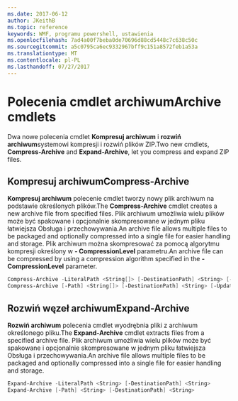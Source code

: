 ```yaml
---
ms.date: 2017-06-12
author: JKeithB
ms.topic: reference
keywords: WMF, programu powershell, ustawienia
ms.openlocfilehash: 7ad4a00f7beba0de70696d88cd5448c7c638c50c
ms.sourcegitcommit: a5c0795ca6ec9332967bff9c151a8572feb1a53a
ms.translationtype: MT
ms.contentlocale: pl-PL
ms.lasthandoff: 07/27/2017
---
```

# <a name="archive-cmdlets"></a><span data-ttu-id="f93e2-102">Polecenia cmdlet archiwum</span><span class="sxs-lookup"><span data-stu-id="f93e2-102">Archive cmdlets</span></span>

<span data-ttu-id="f93e2-103">Dwa nowe polecenia cmdlet **Kompresuj archiwum** i **rozwiń archiwum**systemowi kompresji i rozwiń plików ZIP.</span><span class="sxs-lookup"><span data-stu-id="f93e2-103">Two new cmdlets, **Compress-Archive** and **Expand-Archive**, let you compress and expand ZIP files.</span></span>

## <a name="compress-archive"></a><span data-ttu-id="f93e2-104">Kompresuj archiwum</span><span class="sxs-lookup"><span data-stu-id="f93e2-104">Compress-Archive</span></span>
<span data-ttu-id="f93e2-105">**Kompresuj archiwum** polecenie cmdlet tworzy nowy plik archiwum na podstawie określonych plików.</span><span class="sxs-lookup"><span data-stu-id="f93e2-105">The **Compress-Archive** cmdlet creates a new archive file from specified files.</span></span> <span data-ttu-id="f93e2-106">Plik archiwum umożliwia wielu plików może być spakowane i opcjonalnie skompresowane w jednym pliku łatwiejsza Obsługa i przechowywania.</span><span class="sxs-lookup"><span data-stu-id="f93e2-106">An archive file allows multiple files to be packaged and optionally compressed into a single file for easier handling and storage.</span></span> <span data-ttu-id="f93e2-107">Plik archiwum można skompresować za pomocą algorytmu kompresji określony w **- CompressionLevel** parametru.</span><span class="sxs-lookup"><span data-stu-id="f93e2-107">An archive file can be compressed by using a compression algorithm specified in the **-CompressionLevel** parameter.</span></span>
```powershell
Compress-Archive -LiteralPath <String[]> [-DestinationPath] <String> [-Update] [-CompressionLevel <Microsoft.PowerShell.Commands.CompressionLevel>] 
Compress-Archive [-Path] <String[]> [-DestinationPath] <String> [-Update] [-CompressionLevel <Microsoft.PowerShell.Commands.CompressionLevel>]
```

## <a name="expand-archive"></a><span data-ttu-id="f93e2-108">Rozwiń węzeł archiwum</span><span class="sxs-lookup"><span data-stu-id="f93e2-108">Expand-Archive</span></span>
<span data-ttu-id="f93e2-109">**Rozwiń archiwum** polecenia cmdlet wyodrębnia pliki z archiwum określonego pliku.</span><span class="sxs-lookup"><span data-stu-id="f93e2-109">The **Expand-Archive** cmdlet extracts files from a specified archive file.</span></span> <span data-ttu-id="f93e2-110">Plik archiwum umożliwia wielu plików może być spakowane i opcjonalnie skompresowane w jednym pliku łatwiejsza Obsługa i przechowywania.</span><span class="sxs-lookup"><span data-stu-id="f93e2-110">An archive file allows multiple files to be packaged and optionally compressed into a single file for easier handling and storage.</span></span>
```powershell
Expand-Archive -LiteralPath <String> [-DestinationPath] <String>
Expand-Archive [-Path] <String> [-DestinationPath] <String>
```

